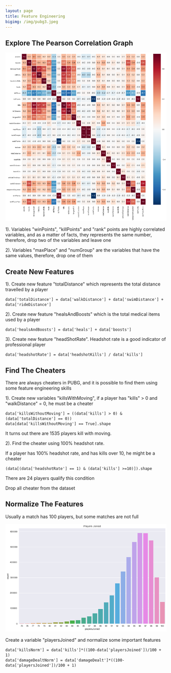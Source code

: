 ```yaml
---
layout: page
title: Feature Engineering
bigimg: /img/pubg3.jpeg
---
```



## Explore The Pearson Correlation Graph

![GW Data Science logo](/img/image_13.png)

1). Variables "winPoints", "killPoints" and "rank" points are highly correlated variables, and as a matter of facts, they represents the same number, therefore, drop two of the variables and leave one

2). Variables "maxPlace" and "numGroup" are the variables that have the same values, therefore, drop one of them

## Create New Features

1). Create new feature "totalDistance" which represents the total distance travelled by a player

```
data['totalDistance'] = data['walkDistance'] + data['swimDistance'] + data['rideDistance']
```
2). Create new feature "healsAndBoosts" which is the total medical items used by a player

```
data['healsAndBoosts'] = data['heals'] + data['boosts']
```

3). Create new feature "headShotRate". Headshot rate is a good indicator of professional player

```
data['headshotRate'] = data['headshotKills'] / data['kills']
```

## Find The Cheaters

There are always cheaters in PUBG, and it is possible to find them using some feature engineering skills

1). Create new variables "killsWithMoving", if a player has "kills" > 0 and "walkDistance" = 0, he must be a cheater

```
data['killsWithoutMoving'] = ((data['kills'] > 0) & (data['totalDistance'] == 0))
data[data['killsWithoutMoving'] == True].shape
```
It turns out there are 1535 players kill with moving.

2). Find the cheater using 100% headshot rate.

If a player has 100% headshot rate, and has kills over 10, he might be a cheater

```
(data[(data['headshotRate'] == 1) & (data['kills'] >=10)]).shape
```
There are 24 players qualify this condition

Drop all cheater from the dataset

## Normalize The Features
Usually a match has 100 players, but some matches are not full

![GW Data Science logo](/img/image_14.png)

Create a variable "playersJoined" and normalize some important features

```
data['killsNorm'] = data['kills']*((100-data['playersJoined'])/100 + 1)
data['damageDealtNorm'] = data['damageDealt']*((100-data['playersJoined'])/100 + 1)
```





